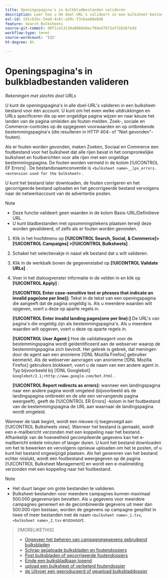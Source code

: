 ```yaml
---
title: Openingspagina's in bulkbladbestanden valideren
description: Leer hoe u de doel-URL's valideert in een bulksheet-bestand voor één account.
exl-id: 191cb1bc-54a9-4c6c-a29c-f3cbae08e0d8
feature: Search Bulksheets
source-git-commit: d0f1c413134a0868ddec79ded7672af316267edd
workflow-type: tm+mt
source-wordcount: '532'
ht-degree: 0%

---
```


# Openingspagina&#39;s in bulkbladbestanden valideren

*Rekeningen met slechts doel URLs*

U kunt de openingspagina&#39;s in alle doel-URL&#39;s valideren in een bulksheet-bestand voor één account. U kunt om het even welke uitdrukkingen en URLs specificeren die op een ongeldige pagina wijzen en naar keuze het landen van de pagina omleiden als fouten melden. Zoek-, sociale en Commerce-controles op de opgegeven voorwaarden en op ontbrekende bestemmingspagina&#39;s (die resulteren in HTTP 404- of &quot;Niet gevonden&quot;-fouten).

Als er fouten worden gevonden, maken Zoeken, Sociaal en Commerce een foutbestand voor het bulksheet dat alle rijen bevat in het oorspronkelijke bulksheet en foutberichten voor alle rijen met een ongeldige bestemmingspagina. De fouten worden vermeld in de kolom [!UICONTROL EF Errors] . De bestandsnaamconventie is `<bulksheet name>__lpv_errors.<extension used for the bulksheet>` .

U kunt het bestand later downloaden, de fouten corrigeren en het gecorrigeerde bestand uploaden en het gecorrigeerde bestand vervolgens naar de netwerkaccount van de advertentie posten.

>[!NOTE]
>
>* Deze functie valideert geen waarden in de kolom Basis-URL/Definitieve URL.
>* U kunt bladbestanden met opsommingstekens plaatsen terwijl deze worden gevalideerd, of zelfs als er fouten worden gevonden.

1. Klik in het hoofdmenu op **[!UICONTROL Search, Social, & Commerce]> [!UICONTROL Campaigns] >[!UICONTROL Bulksheets]** .

1. Schakel het selectievakje in naast elk bestand dat u wilt valideren.

1. Klik in de werkbalk boven de gegevenstabel op **[!UICONTROL Validate URLs]** .

1. Voer in het dialoogvenster informatie in de velden in en klik op **[!UICONTROL Apply]** :

   **[!UICONTROL Enter case-sensitive text or phrases that indicate an invalid page(one per line)]:** Tekst in de tekst van een openingspagina die aangeeft dat de pagina ongeldig is. Als u meerdere waarden wilt opgeven, voert u deze op aparte regels in.

   **[!UICONTROL Enter invalid landing pages(one per line):]** De URL&#39;s van pagina&#39;s die ongeldig zijn als bestemmingspagina&#39;s. Als u meerdere waarden wilt opgeven, voert u deze op aparte regels in.

   **[!UICONTROL User Agent:]** Hoe de validatieagent voor de bestemmingspagina wordt geïdentificeerd aan de webserver waarop de bestemmingspagina zich bevindt. Het gebrek is gebrek, dat meningen door de agent aan een anonieme [!DNL Mozilla Firefox] gebruiker kenmerkt. Als de webserver aanvragen van anonieme [!DNL Mozilla Firefox] gebruikers blokkeert, voert u de naam van een andere agent in. Typ bijvoorbeeld bij [!DNL Googlebot] `Googlebot/2.1;+http://www.google.com/bot.html` .

   **[!UICONTROL Report redirects as errors]:** wanneer een landingspagina naar een andere pagina wordt omgeleid (bijvoorbeeld als de landingspagina ontbreekt en de site een vervangende pagina weergeeft), geeft de [!UICONTROL ER Errors] -kolom in het foutbestand van de bestemmingspagina de URL aan waarnaar de landingspagina wordt omgeleid.

Wanneer de taak begint, wordt een nieuwe rij toegevoegd aan [!UICONTROL Bulksheets view]. Wanneer het bestand is gemaakt, wordt een e-mailbericht verzonden met een koppeling naar het bestand. Afhankelijk van de hoeveelheid gecompileerde gegevens kan het e-mailbericht enkele minuten of langer duren. U kunt het bestand downloaden om het te bewerken en vervolgens opnieuw uploaden om het te posten, of u kunt het bestand ongewijzigd plaatsen. Als het genereren van het bestand echter mislukt, wordt een foutbestand weergegeven op de pagina [!UICONTROL Bulksheet Management] en wordt een e-mailmelding verzonden met een koppeling naar het foutbestand.

>[!NOTE]
>
>* Het duurt langer om grote bestanden te valideren.
>* Bulksheet-bestanden voor meerdere campagnes kunnen maximaal 500.000 gegevensrijen bevatten. Als u gegevens voor meerdere campagnes genereert en de gecombineerde gegevens uit meer dan 500.000 rijen bestaan, worden de gegevens op campagne gesplitst in twee of meer bestanden met de naam `<bulksheet name>_1.tsv`, `<bulksheet name>_2.tsv` enzovoort.

>[!MORELIKETHIS]
>
>* [ Ongeveer het beheren van campagnegegevens gebruikend bulksbladen ](bulksheet-about.md)
>* [ Schrap geüploade bulksbladen en foutendossiers ](bulksheet-delete.md)
>* [ Post bulksbladen of gecorrigeerde foutendossiers ](bulksheet-post.md)
>* [ Einde een bulksbladbaan lopend ](bulksheet-stop-job.md)
>* [ upload een bulksheet of verbeterd foutendossier ](bulksheet-upload.md)
>* [ de Uitvoer een geproduceerd of geupload bulksbladdossier ](bulksheet-export.md)
